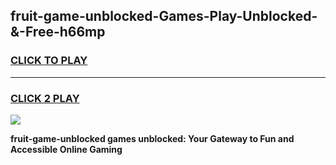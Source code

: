 
## fruit-game-unblocked-Games-Play-Unblocked-&-Free-h66mp
<h3>
<a href="https://premium76.site?title=fruit-game-unblocked&ref=24A">CLICK TO PLAY</a></h3>
<hr>

<h3>
<a href="https://premium76.site?title=fruit-game-unblocked&ref=24A">CLICK 2 PLAY</a>
  
</h3>

<a href="https://premium76.site?title=fruit-game-unblocked&ref=24A"><img src="https://clearcache.store/games.png"></a>


**fruit-game-unblocked games unblocked: Your Gateway to Fun and Accessible Online Gaming**

